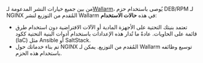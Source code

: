من بين جميع خيارات النشر المدعومة لـ[Wallarm][platform]، يُوصى باستخدام حزم DEB/RPM لـ NGINX المُقدم من التوزيع لنشر Wallarm في هذه **حالات الاستخدام**:

* تعتمد بنيتك التحتية على الأجهزة المادية أو الآلات الافتراضية دون استخدام طرق قائمة على الحاويات. عادةً ما تُدار هذه الإعدادات باستخدام أدوات البنية التحتية ككود (IaC) مثل Ansible أو SaltStack.
* تم بناء خدماتك حول NGINX المُقدم من التوزيع. يمكن لـ Wallarm توسيع وظائفه باستخدام هذه الحزم.

[platform]: https://docs.wallarm.com/